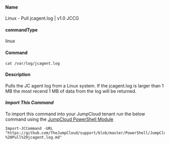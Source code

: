#### Name

Linux - Pull jcagent.log | v1.0 JCCG

#### commandType

linux

#### Command

```
cat /var/log/jcagent.log
```

#### Description

Pulls the JC agent log from a Linux system. If the jcagent.log is larger than 1 MB the most recend 1 MB of data from the log will be returned.

#### *Import This Command*

To import this command into your JumpCloud tenant run the below command using the [JumpCloud PowerShell Module](https://github.com/TheJumpCloud/support/wiki/Installing-the-JumpCloud-PowerShell-Module)

```
Import-JCCommand -URL "https://github.com/TheJumpCloud/support/blob/master/PowerShell/JumpCloud%20Commands%20Gallery/Linux%20Commands/Linux%20-%20Pull%20jcagent.log.md"
```
